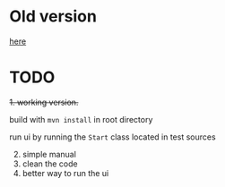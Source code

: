 # Old version 
[here](https://github.com/Cajova-Houba/microapp-generic-old.git)

# TODO
~~1. working version.~~

build with `mvn install` in root directory

run ui by running the `Start` class located in test sources

2. simple manual
3. clean the code
4. better way to run the ui

